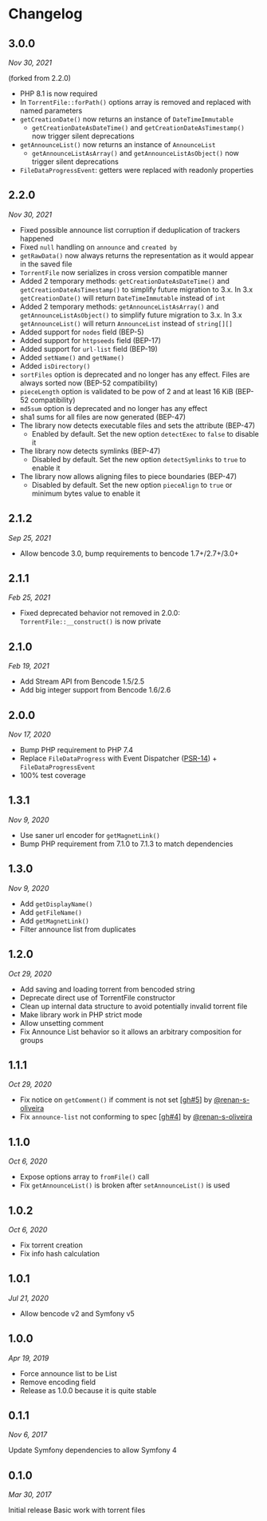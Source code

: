 # Changelog

[//]: <> (Contributor list:)
[@renan-s-oliveira]: https://github.com/renan-s-oliveira

## 3.0.0

*Nov 30, 2021*

(forked from 2.2.0)

* PHP 8.1 is now required
* In `TorrentFile::forPath()` options array is removed and replaced with named parameters
* `getCreationDate()` now returns an instance of `DateTimeImmutable`
  * `getCreationDateAsDateTime()` and `getCreationDateAsTimestamp()` now trigger silent deprecations
* `getAnnounceList()` now returns an instance of `AnnounceList`
  * `getAnnounceListAsArray()` and `getAnnounceListAsObject()` now trigger silent deprecations
* `FileDataProgressEvent`: getters were replaced with readonly properties

## 2.2.0

*Nov 30, 2021*

* Fixed possible announce list corruption if deduplication of trackers happened
* Fixed `null` handling on `announce` and `created by` 
* `getRawData()` now always returns the representation as it would appear in the saved file
* `TorrentFile` now serializes in cross version compatible manner
* Added 2 temporary methods: `getCreationDateAsDateTime()` and `getCreationDateAsTimestamp()`
  to simplify future migration to 3.x.
  In 3.x `getCreationDate()` will return `DateTimeImmutable` instead of `int`
* Added 2 temporary methods: `getAnnounceListAsArray()` and `getAnnounceListAsObject()`
  to simplify future migration to 3.x.
  In 3.x `getAnnounceList()` will return `AnnounceList` instead of `string[][]`
* Added support for `nodes` field (BEP-5)
* Added support for `httpseeds` field (BEP-17)
* Added support for `url-list` field (BEP-19)
* Added `setName()` and `getName()`
* Added `isDirectory()`
* `sortFiles` option is deprecated and no longer has any effect. Files are always sorted now (BEP-52 compatibility)
* `pieceLength` option is validated to be pow of 2 and at least 16 KiB (BEP-52 compatibility)
* `md5sum` option is deprecated and no longer has any effect
* sha1 sums for all files are now generated (BEP-47)
* The library now detects executable files and sets the attribute (BEP-47)
  * Enabled by default. Set the new option `detectExec` to `false` to disable it
* The library now detects symlinks (BEP-47)
  * Disabled by default. Set the new option `detectSymlinks` to `true` to enable it
* The library now allows aligning files to piece boundaries (BEP-47)
  * Disabled by default. Set the new option `pieceAlign` to `true` or minimum bytes value to enable it

## 2.1.2

*Sep 25, 2021*

* Allow bencode 3.0, bump requirements to bencode 1.7+/2.7+/3.0+

## 2.1.1

*Feb 25, 2021*

* Fixed deprecated behavior not removed in 2.0.0:
  `TorrentFile::__construct()` is now private

## 2.1.0

*Feb 19, 2021*

* Add Stream API from Bencode 1.5/2.5
* Add big integer support from Bencode 1.6/2.6

## 2.0.0

*Nov 17, 2020*

* Bump PHP requirement to PHP 7.4
* Replace `FileDataProgress` with Event Dispatcher ([PSR-14]) + `FileDataProgressEvent`
* 100% test coverage
 
[PSR-14]: https://www.php-fig.org/psr/psr-14/

## 1.3.1

*Nov 9, 2020*

* Use saner url encoder for `getMagnetLink()`
* Bump PHP requirement from 7.1.0 to 7.1.3 to match dependencies

## 1.3.0

*Nov 9, 2020*

* Add `getDisplayName()`
* Add `getFileName()`
* Add `getMagnetLink()`
* Filter announce list from duplicates

## 1.2.0

*Oct 29, 2020*

* Add saving and loading torrent from bencoded string
* Deprecate direct use of TorrentFile constructor
* Clean up internal data structure to avoid potentially invalid torrent file
* Make library work in PHP strict mode
* Allow unsetting comment
* Fix Announce List behavior so it allows an arbitrary composition for groups

## 1.1.1

*Oct 29, 2020*

* Fix notice on `getComment()` if comment is not set [[gh#5]] by [@renan-s-oliveira]
* Fix `announce-list` not conforming to spec [[gh#4]] by [@renan-s-oliveira]

[gh#4]: https://github.com/arokettu/torrent-file/pull/4/
[gh#5]: https://github.com/arokettu/torrent-file/pull/5/

## 1.1.0

*Oct 6, 2020*

* Expose options array to `fromFile()` call
* Fix `getAnnounceList()` is broken after `setAnnounceList()` is used

## 1.0.2

*Oct 6, 2020*

* Fix torrent creation
* Fix info hash calculation

## 1.0.1

*Jul 21, 2020*

* Allow bencode v2 and Symfony v5

## 1.0.0

*Apr 19, 2019*

* Force announce list to be List
* Remove encoding field
* Release as 1.0.0 because it is quite stable

## 0.1.1

*Nov 6, 2017*

Update Symfony dependencies to allow Symfony 4

## 0.1.0

*Mar 30, 2017*

Initial release
Basic work with torrent files
